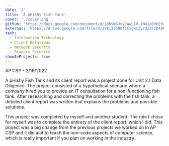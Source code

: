 ```yaml
---
date: '2'
title: 'A pHishy Fish Tank'
cover: './cover.png'
github: 'https://docs.google.com/document/d/18h9m3JxyjWwCIV-iM4io0YH29opdfq8hbS5tfgnUnms/edit?usp=sharing'
external: 'https://drive.google.com/file/d/1Yki3a398fCCxgwIZyr3z27zD40RNgrOY/view?usp=sharing'
tech:
  - Information Technology
  - Client Relations
  - Network Security
  - Bianary Security
showInProjects: true
---
```


AP CSP - 2/16/2022

A pHishy Fish Tank and its client report was a project done for Unit 2.1 Data Diligence. The project consisted of a hypothetical scenario where a company hired you to provide an IT consultation for a non-functioning fish tank. After researching and correcting the problems with the fish tank, a detailed client report was written that explains the problems and possible solutions. 

This project was completed by myself and another student. The role I chose for myself was to complete the entirety of the client report, which I did. This project was a big change from the previous projects we worked on in AP CSP and it did alot to teach the non-code aspects of computer science, which is really important if you plan on working in the industry. 
